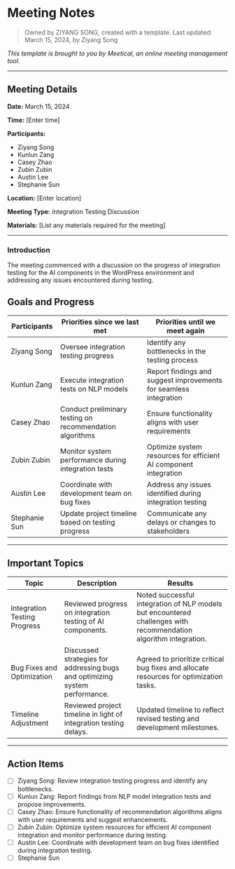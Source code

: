 # Meeting Notes

> Owned by ZIYANG SONG, created with a template.
> Last updated: March 15, 2024, by Ziyang Song

_This template is brought to you by Meetical, an online meeting management tool._

---

## Meeting Details

**Date:** March 15, 2024

**Time:** [Enter time]

**Participants:** 
- Ziyang Song
- Kunlun Zang
- Casey Zhao
- Zubin Zubin
- Austin Lee
- Stephanie Sun

**Location:** [Enter location]

**Meeting Type:** Integration Testing Discussion

**Materials:** [List any materials required for the meeting]

---

### Introduction
The meeting commenced with a discussion on the progress of integration testing for the AI components in the WordPress environment and addressing any issues encountered during testing.

## Goals and Progress

**Participants** | **Priorities since we last met** | **Priorities until we meet again**
--- | --- | ---
Ziyang Song | Oversee integration testing progress | Identify any bottlenecks in the testing process
Kunlun Zang | Execute integration tests on NLP models | Report findings and suggest improvements for seamless integration
Casey Zhao | Conduct preliminary testing on recommendation algorithms | Ensure functionality aligns with user requirements
Zubin Zubin | Monitor system performance during integration tests | Optimize system resources for efficient AI component integration
Austin Lee | Coordinate with development team on bug fixes | Address any issues identified during integration testing
Stephanie Sun | Update project timeline based on testing progress | Communicate any delays or changes to stakeholders

---

## Important Topics

| Topic | Description | Results |
|-------|-------------|---------|
| Integration Testing Progress | Reviewed progress on integration testing of AI components. | Noted successful integration of NLP models but encountered challenges with recommendation algorithm integration. |
| Bug Fixes and Optimization | Discussed strategies for addressing bugs and optimizing system performance. | Agreed to prioritize critical bug fixes and allocate resources for optimization tasks. |
| Timeline Adjustment | Reviewed project timeline in light of integration testing delays. | Updated timeline to reflect revised testing and development milestones. |

---

## Action Items

- [ ] Ziyang Song: Review integration testing progress and identify any bottlenecks.
- [ ] Kunlun Zang: Report findings from NLP model integration tests and propose improvements.
- [ ] Casey Zhao: Ensure functionality of recommendation algorithms aligns with user requirements and suggest enhancements.
- [ ] Zubin Zubin: Optimize system resources for efficient AI component integration and monitor performance during testing.
- [ ] Austin Lee: Coordinate with development team on bug fixes identified during integration testing.
- [ ] Stephanie Sun
